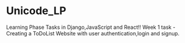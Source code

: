 # Unicode_LP
Learning Phase Tasks in Django,JavaScript and React!!
Week 1 task - Creating a ToDoList Website with user authentication,login and signup.
